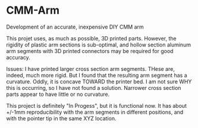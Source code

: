 # CMM-Arm
Development of an accurate, inexpensive DIY CMM arm

This projet uses, as much as possible, 3D printed parts.  However, the rigidity of plastic arm sections is sub-optimal, and hollow section aluminum arm segments with 3D printed connectors may be required for good accuracy.

Issues:
I have printed larger cross section arm segments.  THese are, indeed, much more rigid.  But I found that the resulting arm segment has a curvature.  Oddly, it is concave TOWARD the printer bed.  I am not sure WHY this is occurring, so I have not found a solution.  Narrower cross section parts appear to have little or no curvature.

This project is definitely "In Progess", but it is functional now.  It has about +/-1mm reproducibility with the arm segments in different positions, and with the pointer tip in the same XYZ location.
